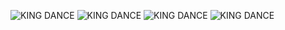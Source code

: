 ![KING DANCE](https://cdn.discordapp.com/emojis/738901689410650143.gif?v=1)
![KING DANCE](https://cdn.discordapp.com/emojis/738901689410650143.gif?v=1)
![KING DANCE](https://cdn.discordapp.com/emojis/738901689410650143.gif?v=1)
![KING DANCE](https://cdn.discordapp.com/emojis/738901689410650143.gif?v=1)
